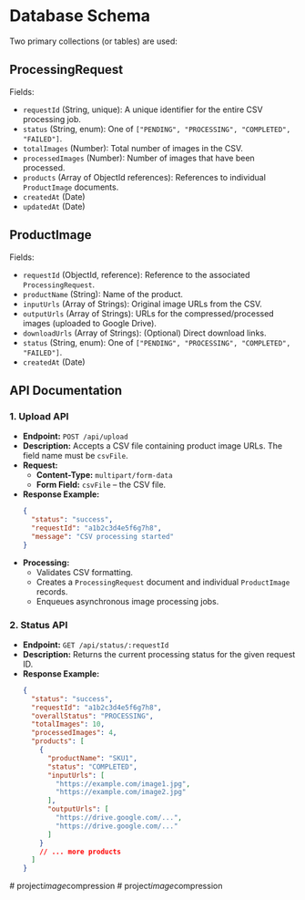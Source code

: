 # Database Schema


Two primary collections (or tables) are used:

## ProcessingRequest

Fields:

- `requestId` (String, unique): A unique identifier for the entire CSV processing job.
- `status` (String, enum): One of `["PENDING", "PROCESSING", "COMPLETED", "FAILED"]`.
- `totalImages` (Number): Total number of images in the CSV.
- `processedImages` (Number): Number of images that have been processed.
- `products` (Array of ObjectId references): References to individual `ProductImage` documents.
- `createdAt` (Date)
- `updatedAt` (Date)

## ProductImage

Fields:

- `requestId` (ObjectId, reference): Reference to the associated `ProcessingRequest`.
- `productName` (String): Name of the product.
- `inputUrls` (Array of Strings): Original image URLs from the CSV.
- `outputUrls` (Array of Strings): URLs for the compressed/processed images (uploaded to Google Drive).
- `downloadUrls` (Array of Strings): (Optional) Direct download links.
- `status` (String, enum): One of `["PENDING", "PROCESSING", "COMPLETED", "FAILED"]`.
- `createdAt` (Date)

## API Documentation

### 1. Upload API

- **Endpoint:** `POST /api/upload`
- **Description:** Accepts a CSV file containing product image URLs. The field name must be `csvFile`.
- **Request:**
  - **Content-Type:** `multipart/form-data`
  - **Form Field:** `csvFile` – the CSV file.
- **Response Example:**
  ```json
  {
    "status": "success",
    "requestId": "a1b2c3d4e5f6g7h8",
    "message": "CSV processing started"
  }
  ```
- **Processing:**
  - Validates CSV formatting.
  - Creates a `ProcessingRequest` document and individual `ProductImage` records.
  - Enqueues asynchronous image processing jobs.

### 2. Status API

- **Endpoint:** `GET /api/status/:requestId`
- **Description:** Returns the current processing status for the given request ID.
- **Response Example:**
  ```json
  {
    "status": "success",
    "requestId": "a1b2c3d4e5f6g7h8",
    "overallStatus": "PROCESSING",
    "totalImages": 10,
    "processedImages": 4,
    "products": [
      {
        "productName": "SKU1",
        "status": "COMPLETED",
        "inputUrls": [
          "https://example.com/image1.jpg",
          "https://example.com/image2.jpg"
        ],
        "outputUrls": [
          "https://drive.google.com/...",
          "https://drive.google.com/..."
        ]
      }
      // ... more products
    ]
  }
  ```
#   p r o j e c t _ i m a g e _ c o m p r e s s i o n 
 
 #   p r o j e c t _ i m a g e _ c o m p r e s s i o n 
 
 
